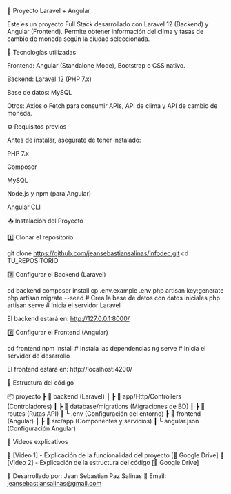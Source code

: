 📌 Proyecto Laravel + Angular

Este es un proyecto Full Stack desarrollado con Laravel 12 (Backend) y Angular (Frontend).
Permite obtener información del clima y tasas de cambio de moneda según la ciudad seleccionada.

🚀 Tecnologías utilizadas

Frontend: Angular (Standalone Mode), Bootstrap o CSS nativo.

Backend: Laravel 12 (PHP 7.x)

Base de datos: MySQL

Otros: Axios o Fetch para consumir APIs, API de clima y API de cambio de moneda.

⚙️ Requisitos previos

Antes de instalar, asegúrate de tener instalado:

PHP 7.x

Composer

MySQL

Node.js y npm (para Angular)

Angular CLI

📥 Instalación del Proyecto

1️⃣ Clonar el repositorio

git clone https://github.com/jeansebastiansalinas/infodec.git
cd TU_REPOSITORIO

2️⃣ Configurar el Backend (Laravel)

cd backend
composer install
cp .env.example .env
php artisan key:generate
php artisan migrate --seed  # Crea la base de datos con datos iniciales
php artisan serve  # Inicia el servidor Laravel

El backend estará en: http://127.0.0.1:8000/

3️⃣ Configurar el Frontend (Angular)

cd frontend
npm install  # Instala las dependencias
ng serve  # Inicia el servidor de desarrollo

El frontend estará en: http://localhost:4200/

📂 Estructura del código

📦 proyecto
 ┣ 📂 backend (Laravel)
 ┃ ┣ 📂 app/Http/Controllers (Controladores)
 ┃ ┣ 📂 database/migrations (Migraciones de BD)
 ┃ ┣ 📂 routes (Rutas API)
 ┃ ┗ .env (Configuración del entorno)
 ┣ 📂 frontend (Angular)
 ┃ ┣ 📂 src/app (Componentes y servicios)
 ┃ ┗ angular.json (Configuración Angular)

🎥 Videos explicativos

📌 [Video 1] - Explicación de la funcionalidad del proyecto [🔗 Google Drive]
📌 [Video 2] - Explicación de la estructura del código [🔗 Google Drive]

📌 Desarrollado por: Jean Sebastian Paz Salinas
📧 Email: jeansebastiansalinas@gmail.com
